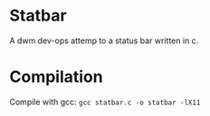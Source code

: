 # Statbar
A dwm dev-ops attemp to a status bar written in c.

# Compilation
Compile with gcc: `gcc statbar.c -o statbar -lX11`
